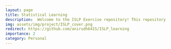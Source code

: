 ```yaml
---
layout: page
title: Statistical Learning
description:  Welcome to the ISLP Exercise repository! This repository contains my hands-on exercises related to the book Introduction to Statistical Learning with Python concepts implemented in Python using Jupiter Notebooks.
img: assets/img/project/ISLP_cover.png
redirect: https://github.com/anirudh6415/ISLP_learning
importance: 2
category: Personal
---
```


